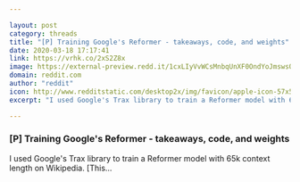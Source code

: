 ```yaml
---

layout: post
category: threads
title: "[P] Training Google's Reformer - takeaways, code, and weights"
date: 2020-03-18 17:17:41
link: https://vrhk.co/2xS2Z8x
image: https://external-preview.redd.it/1cxLIyVvWCsMnbqUnXF0OndYoJmswsQ3OSwExuGCDzg.jpg?width=892&height=467.015706806&auto=webp&crop=892:467.015706806,smart&s=e0148b0a6ba0cdd21df2c42f5ae9cce663c43f55
domain: reddit.com
author: "reddit"
icon: http://www.redditstatic.com/desktop2x/img/favicon/apple-icon-57x57.png
excerpt: "I used Google's Trax library to train a Reformer model with 65k context length on Wikipedia. [This..."

---
```


### [P] Training Google's Reformer - takeaways, code, and weights

I used Google's Trax library to train a Reformer model with 65k context length on Wikipedia. [This...
